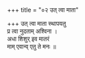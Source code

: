 +++
title = "०२ उत् त्वा माता"

+++
उत् त्वा माता स्थापयतु  
प्र त्वा नुदताम् अश्विना ।  
अधा शिशुर् इव मातरं  
माम् एवान्व् एतु ते मनः ॥